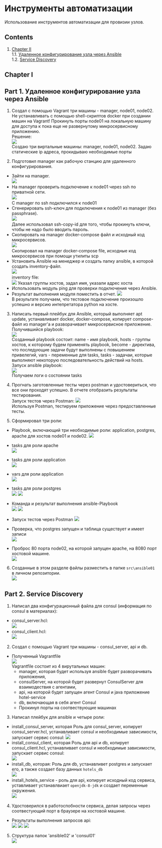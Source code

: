 # Инструменты автоматизации

Использование инструментов автоматизации для провизии узлов.

## Contents

1. [Chapter II](#chapter-i) \
   1.1. [Удаленное конфигурирование узла через Ansible](#part-1-удаленное-конфигурирование-узла-через-ansible) \
   1.2. [Service Discovery](#part-2-service-discovery) 

## Chapter I

## Part 1. Удаленное конфигурирование узла через Ansible

1) Создал с помощью Vagrant три машины - manager, node01, node02. Не устанавливать с помощью shell-скриптов docker при создании машин на Vagrant! Прокинуть порты node01 на локальную машину для доступа к пока еще не развернутому микросервисному приложению.  
Решение:                                     
![](screens/1.png)                        
Создаю три виртальные машины: manager, node01, node02. Задаю статические ip адреса, прокидываю необходимые порты

2) Подготовил manager как рабочую станцию для удаленного конфигурирования.
- Зайти на manager.                                                          
![](screens/2.png)                                             
- На manager проверить подключение к node01 через ssh по приватной сети.                                 
![](screens/3.png)                                                 
С manager по ssh подключился к node01
- Сгенерировать ssh-ключ для подключения к node01 из manager (без passphrase).                           
![](screens/4.png)                                                                                                 
Далее использовал ssh-copy-id для того, чтобы прокинуть ключи, чтобы не надо было вводить пароль.
- Скопировать на manager docker-compose файл и исходный код микросервисов.                         
![](screens/5.png)                           
Скопировал на manager docker-compose file, исходные код микросервисов при помощи утилиты scp
- Установить Ansible на менеджер и создать папку ansible, в которой создать inventory-файл.                        
![](screens/6.png)                                                                                                                   
inventory file:                                                        
![](screens/7.png)
Указал группы хостов, задал имя, указали адрес хоста
- Использовать модуль ping для проверки подключения через Ansible. 
- Результат выполнения модуля поместить в отчет.
![](screens/8.png)                     
В результате получаем, что тестовое подключение произошло успешно и версию интепретатора python на хосте.

3) Написать первый плейбук для Ansible, который выполняет apt update, устанавливает docker, docker-compose, копирует compose-файл из manager'а и разворачивает микросервисное приложение.    
Получившийся playbook:                          
![](screens/playbook.png)                                             
Созданный playbook состоит:
name - имя playbook, 
hosts - группы хостов, к которому будем применять playbook, become - директива, что последующие задачи будут выполнены с повышением привелегий, 
vars - переменные для tasks, 
tasks - задачаи, которые выполняют некоторую последовательность действий на hosts.                 
Запуск ansible playbook:                                 
![](screens/run-playbook.png)                         
Получаем логи о состоянии tasks
4) Прогнать заготовленные тесты через postman и удостовериться, что все они проходят успешно. В отчете отобразить результаты тестирования.   
Запуск тестов через Postman:
![](screens/POSTMAN.png)                        
Используя Postman, тестируем приложение через предоставленные тесты. 

5) Сформировал три роли: 

 - Playbook, включающий три необходимые роли: application, postgres, apache для хостов node01 и node02.
![](screens/1_5.png)                   
- tasks для роли apache                
![](screens/1_5_1.png)
- tasks для роли application                       
![](screens/1_5_2.png)              
- vars для роли application               
![](screens/1_5_5.png)                                      
- tasks для роли postgres                             
![](screens/1_5_3.png)
![](screens/1_5_4.png)

- Команда и результат выполнения ansible-Playbook                                      
![](screens/1_5_7.png)
![](screens/1_5_6.png)
- Запуск тестов через Postman
![](screens/POSTMAN_2.png)
- Проверка, что postgres запущен и таблица существует и имеет записи                            
![](screens/postgres_check.png)
- Проброс 80 порта node02, на которой запущен apache, на 8080 порт хостовой машине.                   
 ![](screens/apache.png)
6) Созданные в этом разделе файлы разместить в папке `src\ansible01` в личном репозитории.                        
![](screens/1_6.png)

## Part 2. Service Discovery


1) Написал два конфигурационный файла для consul (информация по consul в материалах):
- consul_server.hcl:                      
![](screens/_2.png)
- consul_client.hcl:                      
![](screens/2_1.png)


2) Создал с помощью Vagrant три машины - consul_server, api и db.                              
- Полученный Vagrantfile                             
![](screens/2_3.png)                      
Vagrantfile состоит из 4 вирутальных машин:
   - manager, которая будет используя ansible будет разворачивать приложения, 
   - consulServer, на которой будет развернут ConsulServer для взаимодествия с агентами, 
   - api, на которой будет запущен агент Consul и java приложение hotel-service
   - db, включающая в себя агент Consul
   - Прокинул порты на соотвествующие машинах
3) Написал плейбук для ansible и четыре роли: 
- install_consul_server, которая
   Роль для consul_server, копирует consul_server.hcl, устанавливает consul и необходимые зависимости, запускает сервис consul:
![](screens/2_4.png)             
- install_consul_client, которая
   Роль для api и db, копирует consul_client.hcl, устанавливает consul и необходимые зависимости, запускает сервис consul:    
![](screens/2_6.png)             
- install_db, которая:
    Роль для db, устанавливет postgres и запускает его, а также создает базу данных `hotels_db`    
   ![](screens/2_7.png)
- install_hotels_service - роль для api, копирует исходный код сервиса, уставливает устанавлвиает `openjdk-8-jdk` и создает переменные окружения.  
   ![](screens/2_8.png)
4) Удостоверился в работоспобности сервиса, делая запросы через соотвестующий порт в браузере на хостовой машине.
- Результаты выполнения запросов api:  
![](screens/api_1.png)
![](screens/api_2.png)
![](screens/api_3.png)

5) Структура папок 'ansible02' и 'consul01'                       
![](screens/2_10.png)
